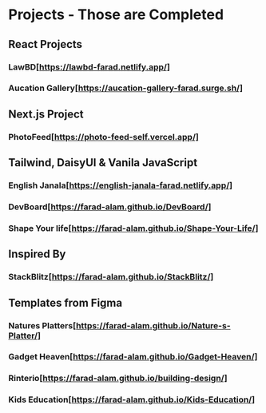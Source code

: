 # Projects - Those are Completed

## React Projects
### LawBD[https://lawbd-farad.netlify.app/]
### Aucation Gallery[https://aucation-gallery-farad.surge.sh/]

## Next.js Project
### PhotoFeed[https://photo-feed-self.vercel.app/]


## Tailwind, DaisyUI & Vanila JavaScript
### English Janala[https://english-janala-farad.netlify.app/]
### DevBoard[https://farad-alam.github.io/DevBoard/]
### Shape Your life[https://farad-alam.github.io/Shape-Your-Life/]

## Inspired By
### StackBlitz[https://farad-alam.github.io/StackBlitz/]

## Templates from Figma
### Natures Platters[https://farad-alam.github.io/Nature-s-Platter/]
### Gadget Heaven[https://farad-alam.github.io/Gadget-Heaven/]
### Rinterio[https://farad-alam.github.io/building-design/]
### Kids Education[https://farad-alam.github.io/Kids-Education/]